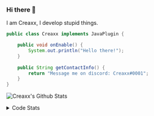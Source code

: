 ### Hi there 👋

I am Creaxx, I develop stupid things. 

```java
public class Creaxx implements JavaPlugin {

    public void onEnable() {
        System.out.println("Hello there!");
    }
    
    public String getContactInfo() {
        return "Message me on discord: Creaxx#0001";
    }
}
```

![Creaxx's Github Stats](https://github-readme-stats.vercel.app/api?username=CreaxxOG&show_icons=true&theme=dark&count_private=true)

<details>
  <summary>Code Stats</summary>

<!--START_SECTION:waka-->
![Lines of code](https://img.shields.io/badge/From%20Hello%20World%20I%27ve%20Written-30559%20lines%20of%20code-blue)

**🐱 My GitHub Data** 

> 🏆 141 Contributions in the Year 2021
 > 
> 📦 371.6 kB Used in GitHub's Storage 
 > 
> 🚫 Not Opted to Hire
 > 
> 📜 1 Public Repository 
 > 
> 🔑 4 Private Repositories  
 > 
**I'm an Early 🐤** 

```text
🌞 Morning    16 commits     ███░░░░░░░░░░░░░░░░░░░░░░   12.03% 
🌆 Daytime    53 commits     ██████████░░░░░░░░░░░░░░░   39.85% 
🌃 Evening    58 commits     ███████████░░░░░░░░░░░░░░   43.61% 
🌙 Night      6 commits      █░░░░░░░░░░░░░░░░░░░░░░░░   4.51%

```
📅 **I'm Most Productive on Saturday** 

```text
Monday       15 commits     ██░░░░░░░░░░░░░░░░░░░░░░░   11.28% 
Tuesday      13 commits     ██░░░░░░░░░░░░░░░░░░░░░░░   9.77% 
Wednesday    19 commits     ███░░░░░░░░░░░░░░░░░░░░░░   14.29% 
Thursday     22 commits     ████░░░░░░░░░░░░░░░░░░░░░   16.54% 
Friday       19 commits     ███░░░░░░░░░░░░░░░░░░░░░░   14.29% 
Saturday     24 commits     ████░░░░░░░░░░░░░░░░░░░░░   18.05% 
Sunday       21 commits     ████░░░░░░░░░░░░░░░░░░░░░   15.79%

```


📊 **This Week I Spent My Time On** 

```text
💬 Programming Languages: 
Java                     7 hrs 4 mins        ███████████████████████░░   94.83% 
XML                      14 mins             ░░░░░░░░░░░░░░░░░░░░░░░░░   3.27% 
YAML                     8 mins              ░░░░░░░░░░░░░░░░░░░░░░░░░   1.9%

🔥 Editors: 
IntelliJ                 7 hrs 28 mins       █████████████████████████   100.0%

```

**I Mostly Code in Java** 

```text
Java                     3 repos             ██████████████████░░░░░░░   75.0% 
EJS                      1 repo              ██████░░░░░░░░░░░░░░░░░░░   25.0%

```



 Last Updated on 04/10/2021
<!--END_SECTION:waka-->
</details>
